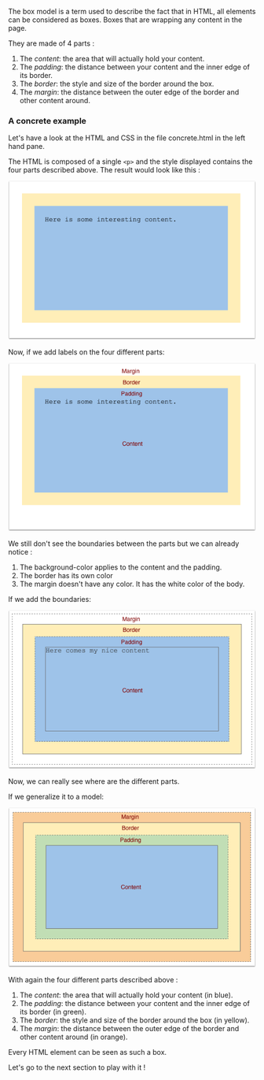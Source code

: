 The box model is a term used to describe the fact that in HTML, all elements can be considered as boxes. Boxes that are wrapping any content in the page.

They are made of 4 parts :

1. The *content*: the area that will actually hold your content.
1. The *padding*: the distance between your content and the inner edge of its border.
1. The *border*: the style and size of the border around the box.
1. The *margin*: the distance between the outer edge of the border and other content around.

### A concrete example 

Let's have a look at the HTML and CSS in the file concrete.html in the left hand pane.

The HTML is composed of a single `<p>` and the style displayed contains the four parts described above. The result would look like this :

![](.guides/img/real.png)

Now, if we add labels on the four different parts:

![](.guides/img/real-with-annotations.png)

We still don't see the boundaries between the parts but we can already notice :
1. The background-color applies to the content and the padding. 
1. The border has its own color
1. The margin doesn't have any color. It has the white color of the body.

If we add the boundaries:

![](.guides/img/transition.png)

Now, we can really see where are the different parts.

If we generalize it to a model:

![](.guides/img/model.png)

With again the four different parts described above : 

1. The *content*: the area that will actually hold your content (in blue).
1. The *padding*: the distance between your content and the inner edge of its border (in green).
1. The *border*: the style and size of the border around the box (in yellow).
1. The *margin*: the distance between the outer edge of the border and other content around (in orange).

Every HTML element can be seen as such a box.

Let's go to the next section to play with it !





